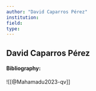 ```yaml
---
author: "David Caparros Pérez"
institution:
field:
type:
---
```


## David Caparros Pérez
#### Bibliography:

![[@Mahamadu2023-qv]]